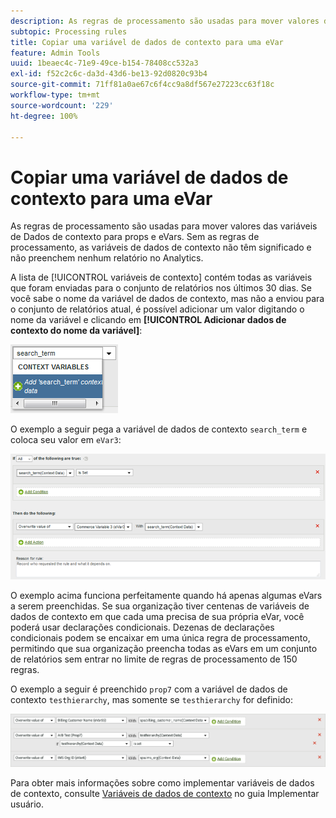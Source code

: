 ```yaml
---
description: As regras de processamento são usadas para mover valores das variáveis de Dados de contexto para props e eVars.
subtopic: Processing rules
title: Copiar uma variável de dados de contexto para uma eVar
feature: Admin Tools
uuid: 1beaec4c-71e9-49ce-b154-78408cc532a3
exl-id: f52c2c6c-da3d-43d6-be13-92d0820c93b4
source-git-commit: 71ff81a0ae67c6f4cc9a8df567e27223cc63f18c
workflow-type: tm+mt
source-wordcount: '229'
ht-degree: 100%

---
```


# Copiar uma variável de dados de contexto para uma eVar

As regras de processamento são usadas para mover valores das variáveis de Dados de contexto para props e eVars. Sem as regras de processamento, as variáveis de dados de contexto não têm significado e não preenchem nenhum relatório no Analytics.

A lista de [!UICONTROL variáveis de contexto] contém todas as variáveis que foram enviadas para o conjunto de relatórios nos últimos 30 dias. Se você sabe o nome da variável de dados de contexto, mas não a enviou para o conjunto de relatórios atual, é possível adicionar um valor digitando o nome da variável e clicando em **[!UICONTROL Adicionar dados de contexto do nome da variável]**:

![Adicionar](assets/add-context-variable.png)

O exemplo a seguir pega a variável de dados de contexto `search_term` e coloca seu valor em `eVar3`:

![Defina](assets/set-context-data.png)

O exemplo acima funciona perfeitamente quando há apenas algumas eVars a serem preenchidas. Se sua organização tiver centenas de variáveis de dados de contexto em que cada uma precisa de sua própria eVar, você poderá usar declarações condicionais. Dezenas de declarações condicionais podem se encaixar em uma única regra de processamento, permitindo que sua organização preencha todas as eVars em um conjunto de relatórios sem entrar no limite de regras de processamento de 150 regras.

O exemplo a seguir é preenchido `prop7` com a variável de dados de contexto `testhierarchy`, mas somente se `testhierarchy` for definido:

![Condicional](assets/add-conditional.png)

Para obter mais informações sobre como implementar variáveis de dados de contexto, consulte [Variáveis de dados de contexto](/help/implement/vars/page-vars/contextdata.md) no guia Implementar usuário.
